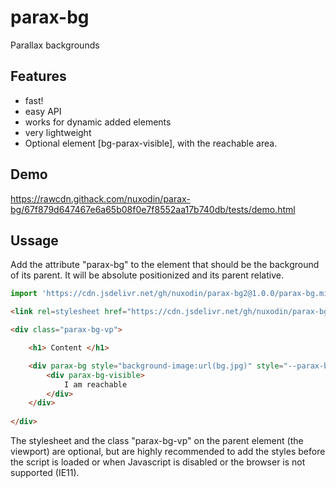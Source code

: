# parax-bg
Parallax backgrounds

## Features
- fast!
- easy API
- works for dynamic added elements
- very lightweight
- Optional element [bg-parax-visible], with the reachable area.

## Demo 
https://rawcdn.githack.com/nuxodin/parax-bg/67f879d647467e6a65b08f0e7f8552aa17b740db/tests/demo.html


## Ussage

Add the attribute "parax-bg" to the element that should be the background of its parent. It will be absolute positionized and its parent relative.

```js
import 'https://cdn.jsdelivr.net/gh/nuxodin/parax-bg2@1.0.0/parax-bg.min.js';
```

```html
<link rel=stylesheet href="https://cdn.jsdelivr.net/gh/nuxodin/parax-bg2@1.0.0/parax-bg.min.css">

<div class="parax-bg-vp">

    <h1> Content </h1>

    <div parax-bg style="background-image:url(bg.jpg)" style="--parax-bg-offset:50px">
        <div parax-bg-visible>
            I am reachable
        </div>
    </div>
    
</div>
```

The stylesheet and the class "parax-bg-vp" on the parent element (the viewport) are optional, but are highly recommended to add the styles before the script is loaded or when Javascript is disabled or the browser is not supported (IE11).
